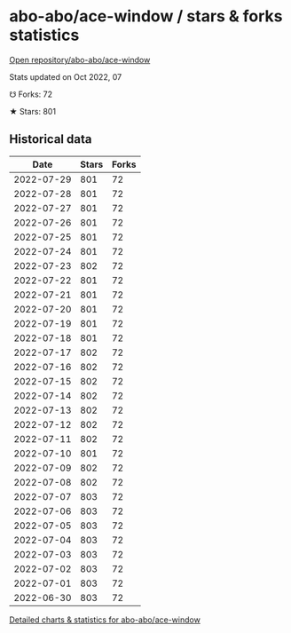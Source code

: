 # abo-abo/ace-window / stars & forks statistics

[Open repository/abo-abo/ace-window](https://github.com/abo-abo/ace-window)

Stats updated on Oct 2022, 07

☋ Forks: 72

★ Stars: 801

## Historical data
| Date | Stars | Forks |
|------|-------|-------|
| 2022-07-29 | 801 | 72 | 
| 2022-07-28 | 801 | 72 | 
| 2022-07-27 | 801 | 72 | 
| 2022-07-26 | 801 | 72 | 
| 2022-07-25 | 801 | 72 | 
| 2022-07-24 | 801 | 72 | 
| 2022-07-23 | 802 | 72 | 
| 2022-07-22 | 801 | 72 | 
| 2022-07-21 | 801 | 72 | 
| 2022-07-20 | 801 | 72 | 
| 2022-07-19 | 801 | 72 | 
| 2022-07-18 | 801 | 72 | 
| 2022-07-17 | 802 | 72 | 
| 2022-07-16 | 802 | 72 | 
| 2022-07-15 | 802 | 72 | 
| 2022-07-14 | 802 | 72 | 
| 2022-07-13 | 802 | 72 | 
| 2022-07-12 | 802 | 72 | 
| 2022-07-11 | 802 | 72 | 
| 2022-07-10 | 801 | 72 | 
| 2022-07-09 | 802 | 72 | 
| 2022-07-08 | 802 | 72 | 
| 2022-07-07 | 803 | 72 | 
| 2022-07-06 | 803 | 72 | 
| 2022-07-05 | 803 | 72 | 
| 2022-07-04 | 803 | 72 | 
| 2022-07-03 | 803 | 72 | 
| 2022-07-02 | 803 | 72 | 
| 2022-07-01 | 803 | 72 | 
| 2022-06-30 | 803 | 72 | 


[Detailed charts & statistics for abo-abo/ace-window](https://reviewgithub.com/rep/abo-abo/ace-window)

